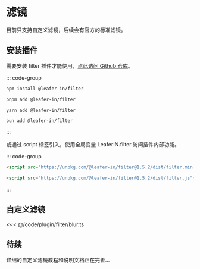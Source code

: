# 滤镜

目前只支持自定义滤镜，后续会有官方的标准滤镜。

## 安装插件

需要安装 filter 插件才能使用，[点此访问 Github 仓库](https://github.com/leaferjs/leafer-in/tree/main/packages/filter)。

::: code-group

```sh [npm]
npm install @leafer-in/filter
```

```sh [pnpm]
pnpm add @leafer-in/filter
```

```sh [yarn]
yarn add @leafer-in/filter
```

```sh [bun]
bun add @leafer-in/filter
```

:::

或通过 script 标签引入，使用全局变量 LeaferIN.filter 访问插件内部功能。

::: code-group

```html [filter.min]
<script src="https://unpkg.com/@leafer-in/filter@1.5.2/dist/filter.min.js"></script>
```

```html [filter]
<script src="https://unpkg.com/@leafer-in/filter@1.5.2/dist/filter.js"></script>
```

<!-- https://unpkg.com 无法访问时，可替换为 https://cdn.jsdelivr.net/npm -->

:::

## 自定义滤镜

<<< @/code/plugin/filter/blur.ts

## 待续

详细的自定义滤镜教程和说明文档正在完善...
